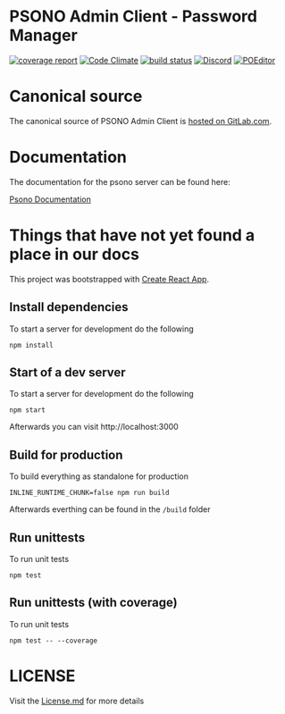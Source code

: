 # PSONO Admin Client - Password Manager

[![coverage report](https://gitlab.com/psono/psono-admin-client/badges/master/coverage.svg)](https://gitlab.com/psono/psono-admin-client/commits/master)
[![Code Climate](https://codeclimate.com/github/psono/psono-admin-client/badges/gpa.svg)](https://codeclimate.com/github/psono/psono-admin-client)
[![build status](https://img.shields.io/docker/pulls/psono/psono-admin-client.svg)](https://hub.docker.com/r/psono/psono-admin-client/)
[![Discord](https://img.shields.io/badge/Discord-join%20chat-738bd7.svg)](https://discord.gg/RuSvEjj)
[![POEditor](https://img.shields.io/badge/POEditor-Help%20translate-brightgreen.svg)](https://poeditor.com/join/project?hash=xwGlVVPZbM)

# Canonical source

The canonical source of PSONO Admin Client is [hosted on GitLab.com](https://gitlab.com/psono/psono-admin-client).

# Documentation

The documentation for the psono server can be found here:

[Psono Documentation](https://doc.psono.com/)

# Things that have not yet found a place in our docs

This project was bootstrapped with [Create React App](https://github.com/facebookincubator/create-react-app).

## Install dependencies

To start a server for development do the following

	npm install
	
## Start of a dev server

To start a server for development do the following

	npm start

Afterwards you can visit http://localhost:3000

## Build for production

To build everything as standalone for production

	INLINE_RUNTIME_CHUNK=false npm run build

Afterwards everthing can be found in the `/build` folder

## Run unittests

To run unit tests

	npm test

## Run unittests (with coverage)

To run unit tests

	npm test -- --coverage


# LICENSE

Visit the [License.md](/LICENSE.md) for more details



